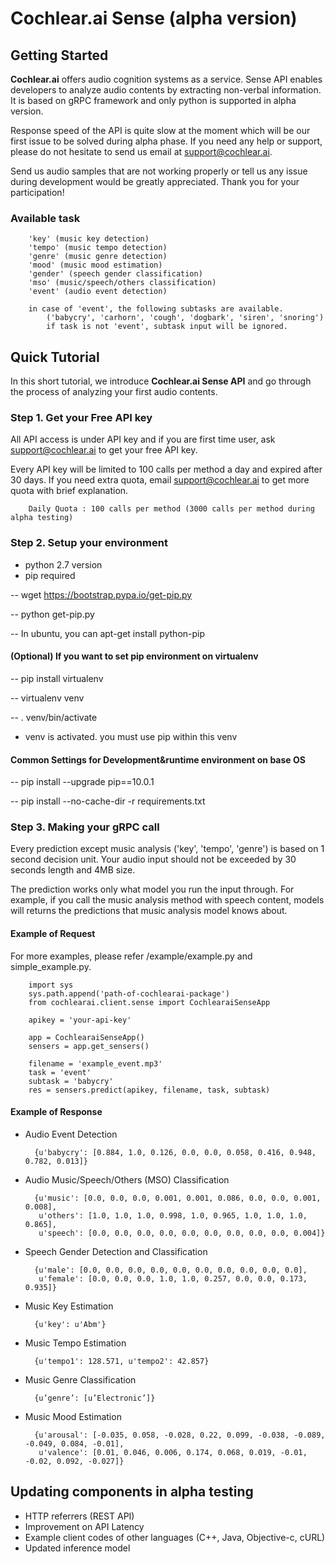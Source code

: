 # Cochlear.ai Sense (alpha version)

## Getting Started 

**Cochlear.ai** offers audio cognition systems as a service. Sense API enables developers to analyze audio contents by extracting non-verbal information. It is based on gRPC framework and only python is supported in alpha version.

Response speed of the API is quite slow at the moment which will be our first issue to be solved during alpha phase. If you need any help or support, please do not hesitate to send us email at support@cochlear.ai.

Send us audio samples that are not working properly or tell us any issue during  development would be greatly appreciated. Thank you for your participation!


### Available task

        'key' (music key detection)
        'tempo' (music tempo detection)
        'genre' (music genre detection)
        'mood' (music mood estimation)
        'gender' (speech gender classification)
        'mso' (music/speech/others classification)
        'event' (audio event detection)
    
        in case of 'event', the following subtasks are available.
            ('babycry', 'carhorn', 'cough', 'dogbark', 'siren', 'snoring')
            if task is not 'event', subtask input will be ignored.


## Quick Tutorial

In this short tutorial, we introduce **Cochlear.ai Sense API** and go through the process of analyzing your first audio contents.



### Step 1. Get your Free API key

All API access is under API key and if you are first time user, ask support@cochlear.ai to get your free API key.

Every API key will be limited to 100 calls per method a day and expired after 30 days. If you need extra quota, email support@cochlear.ai to get more quota with brief explanation.


        Daily Quota : 100 calls per method (3000 calls per method during alpha testing)


### Step 2. Setup your environment

- python 2.7 version
- pip required

-- wget https://bootstrap.pypa.io/get-pip.py

-- python get-pip.py

-- In ubuntu, you can 
    apt-get install python-pip


#### (Optional) If you want to set pip environment on virtualenv

-- pip install virtualenv

-- virtualenv venv 

-- . venv/bin/activate

- venv is activated. you must use pip within this venv


#### Common Settings for Development&runtime environment on base OS

-- pip install --upgrade pip==10.0.1

-- pip install --no-cache-dir -r requirements.txt



### Step 3. Making your gRPC call

Every prediction except music analysis ('key', 'tempo', 'genre') is based on 1 second decision unit. Your audio input should not be exceeded by 30 seconds length and 4MB size.

The prediction works only what model you run the input through. For example, if you call the music analysis method with speech content, models will returns the predictions that music analysis model knows about.

#### Example of Request

For more examples, please refer /example/example.py and simple_example.py.

        import sys
        sys.path.append('path-of-cochlearai-package')
        from cochlearai.client.sense import CochlearaiSenseApp

        apikey = 'your-api-key'

        app = CochlearaiSenseApp()
        sensers = app.get_sensers()

        filename = 'example_event.mp3'
        task = 'event'
        subtask = 'babycry'
        res = sensers.predict(apikey, filename, task, subtask)




#### Example of Response

- Audio Event Detection

        {u'babycry': [0.884, 1.0, 0.126, 0.0, 0.0, 0.058, 0.416, 0.948, 0.782, 0.013]}
        
- Audio Music/Speech/Others (MSO) Classification

        {u'music': [0.0, 0.0, 0.0, 0.001, 0.001, 0.086, 0.0, 0.0, 0.001, 0.008],
         u'others': [1.0, 1.0, 1.0, 0.998, 1.0, 0.965, 1.0, 1.0, 1.0, 0.865],
         u'speech': [0.0, 0.0, 0.0, 0.0, 0.0, 0.0, 0.0, 0.0, 0.0, 0.004]}

- Speech Gender Detection and Classification

        {u'male': [0.0, 0.0, 0.0, 0.0, 0.0, 0.0, 0.0, 0.0, 0.0, 0.0],
         u'female': [0.0, 0.0, 0.0, 1.0, 1.0, 0.257, 0.0, 0.0, 0.173, 0.935]}

- Music Key Estimation

        {u'key': u'Abm'}

- Music Tempo Estimation

        {u'tempo1': 128.571, u'tempo2': 42.857}
        
- Music Genre Classification

        {u’genre’: [u’Electronic’]}
        
- Music Mood Estimation

        {u'arousal': [-0.035, 0.058, -0.028, 0.22, 0.099, -0.038, -0.089, -0.049, 0.084, -0.01],
         u'valence': [0.01, 0.046, 0.006, 0.174, 0.068, 0.019, -0.01, -0.02, 0.092, -0.027]}




## Updating components in alpha testing

- HTTP referrers (REST API)
- Improvement on API Latency 
- Example client codes of other languages (C++, Java, Objective-c, cURL)
- Updated inference model
